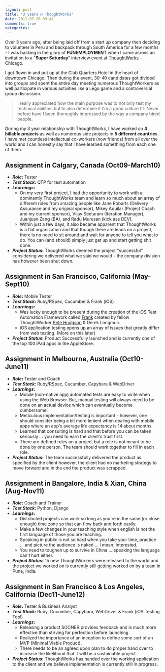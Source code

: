 ```yaml
---
layout: post
title: "3 years @ ThoughtWorks"
date: 2012-07-20 09:41
comments: true
categories: 
---
```


Over 3 years ago, after being laid off from a start up company then deciding to volunteer in Peru and backpack through South America for a few months - I was basking in the glory of **FUNEMPLOYMENT** when I came across an invitation to a "**Super Saturday**" interview event at [ThoughtWorks](https://www.thoughtworks.com) - Chicago. 

I got flown in and put up at the Club Quarters Hotel in the heart of downtown Chicago. Then during the event, 30-40 candidates got divided into groups and spent the entire day meeting numerous ThoughtWorkers as well participate in various activities like a Lego game and a controversial group discussion. 

> I really appreciated how the main purpose was to not only test my technical abilities but to also determine if I'm a good culture fit. Never before have I been thoroughly impressed by the way a company hired people. 

During my 3 year relationship with ThoughtWorks, I have worked on **4 billable projects** as well as numerous side projects in **5 different countries**. I have met countless intellectual co-workers (now friends) from all over the world and I can honestly say that I have learned something from each one of them. 

## Assignment in Calgary, Canada (Oct09-March10)
* **_Role_:** Tester
* **_Test Stack_:** QTP for test automation
* **_Learnings_:**
	* On my very first project, I had the opportunity to work with a dominantly ThoughtWorks team and learn so much about an array of different roles from amazing people like Jane Robarts (Delivery Assurance and my original sponsor), Mikey Aquilar (Project Coach and my current sponsor), Vijay Seetaram (Iteration Manager), Juanjuan Zang (BA), and Radu Muresan (kick ass DEV). 
	* Within just a few days, it also became apparent that ThoughtWorks is a flat organization and that though there are leads on a project, there is no need to sit around and wait for anyone to tell you what to do. You can (and should) simply just get up and start getting shit done. 
* **_Project Status_:** ThoughtWorks deemed the project "successful" considering we delivered what we said we would - the company division has however been shut down.

## Assignment in San Francisco, California (May-Sept10)
* **_Role_:** Mobile Tester 
* **_Test Stack_:** Ruby/RSpec, Cucumber & Frank (iOS)
* **_Learnings_:**
	* Was lucky enough to be present during the creation of the iOS Test Automation Framework called [Frank](http://testingwithfrank.com/) created by fellow ThoughtWorker [Pete Hodgson](http://blog.thepete.net/) & Derek Longmuir.
	* iOS application testing opens up an array of issues that greatly differ from web testing. (More on this later)
* **_Project Status_:** Product Successfully launched and is currently one of the top 100 iPad apps in the AppleStore.

## Assignment in Melbourne, Australia (Oct10-June11)
* **_Role_:** Tester and Coach
* **_Test Stack_:** Ruby/RSpec, Cucumber, Capybara & WebDriver
* **_Learnings_:**
	* Mobile (non-native app) automated tests are easy to write when using the Web Browser. But, manual testing will always need to be done on an actual device which can eventually become cumbersome. 
	* Meticulous implementation/testing is important - however, one should consider being a bit more lenient when dealing with mobile apps where an app's average life expectancy is 14 about months. 
	* Learned that consulting is hard and that before you can be taken seriously ... you need to earn the client's trust first.
	* There are defined roles on a project but a role is not meant to be done by one person. The team should work together to fill in each role.
* **_Project Status_:** The team successfully delivered the product as specified by the client however, the client had no marketing strategy to move forward and in the end the product was scrapped.

## Assignment in Bangalore, India & Xian, China (Aug-Nov11)
* **_Role_:** Coach and Trainer
* **_Test Stack_:** Python, Django
* **_Learnings_:**
	* Distributed projects can work so long as you're in the same (or close enough) time zone so that can flow back and forth easily.
	* Make a few changes in your teaching style when english is not the first language of those you are teaching.
	* Speaking in public is not so hard when you take your time, practice ... and picture the audience is naked ... I mean, interested. 
	* You need to toughen up to survive in China ... speaking the language can't hurt either.
* **_Project Status_:** 15 new ThoughtWorkers were released to the world and the project we worked on is currently still getting worked on by a team in Pune, India.

## Assignment in San Francisco & Los Angeles, California (Dec11-June12)
* **_Role_:** Tester & Business Analyst
* **_Test Stack_:** Ruby, Cucumber, Capybara, WebDriver & Frank (iOS Testing Tool)
* **_Learnings_:**
	* Releasing a product SOONER provides feedback and is much more effective than striving for perfection before launching.
	* Realized the importance of an inception to define some sort of an MVP (Minimal Viable Product).
	* There needs to be an agreed upon plan to do proper hand over to increase the likelihood that it will be a sustainable project.
* **_Project Status_:** ThoughtWorks has handed over the working application to the client and we believe implementation is currently still in progress.